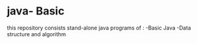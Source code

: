 # java- Basic

this repository consists stand-alone java programs of :
-Basic Java 
-Data structure and algorithm 
